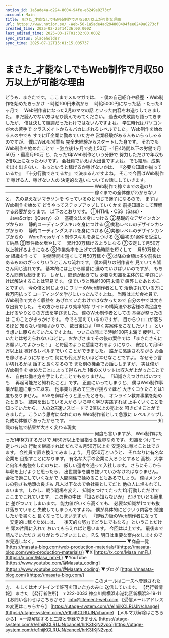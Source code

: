 ```yaml
---
notion_id: 1a5ade4a-d294-8004-94fe-e6249a8273cf
account: Main
title: まさた_才能なしでもWeb制作で月収50万以上が可能な理由
url: https://www.notion.so/_-Web-50-1a5ade4ad294800494fee6249a8273cf
created_time: 2025-02-25T14:36:00.000Z
last_edited_time: 2025-03-17T01:32:00.000Z
sync_status: placeholder
sync_time: 2025-07-12T15:01:15.005737
---
```

# まさた_才能なしでもWeb制作で月収50万以上が可能な理由

どうも、まさたです。
ここまでメルマガでは、
・僕の自己紹介や経歴
・Web制作を始めたきっかけ
・時給100円未満から
　時給5000円になった話
・たった3ヶ月で
　Web制作者になった2児のママの話
といった内容をお送りしてきました。
まだ読んでない方はぜひ読んでみてください。
過去の失敗談も語ってきましたが、
僕は決して順調だったわけではないんですよね。
学生時代はパソコンが大の苦手で
クラスメイトからもバカにされるレベルでした。
Web制作を始める人の中でも
すでにIT企業に勤めていた方や
営業経験がある人もいらっしゃるのですが、
僕はWebも営業も
完全未経験からスタートした身です。
それでもWeb制作を始めたことで
・独立後1ヶ月で売上50万
・1日4時間以下の労働で月50万
・最高月90万
と、たった1年Web制作という分野で
努力しただけで年収も2倍以上になったわけです。
会社員でいえば大出世ですよね。
でも結局、成果を出す出さない、
もっというと稼げるか稼げないかは、
『必要な知識か揃っているか』
『十分行動できてるか』
で決まるんですよね。
そこで今回はWeb制作で
稼げる人、稼げない人の
決定的な違いについてお話ししていきます。
————————————————————
Web制作で稼ぐまでの道のり
————————————————————
稼ぐまでの全体像がわからないと、
先の見えないマラソンを
やっているのと同じで迷子になるので、
まずはWeb制作を始めて
どうやってステップアップしていくかを
前提知識として理解する必要があります。
以下のとおりです。
①HTML・CSS（Sass）・
　JavaScript（jQuery）の
　基礎文法を身につける
②基礎的なデザインカンプからの
　静的コーディングスキルを身につける
③実務レベルのデザインカンプからの
　静的コーディングスキルを身につける
④実務レベルのデザインカンプからの
　WordPressサイト制作スキルを身につける
⑤最初の1案件を受注して納品
⑥案件数を増やして
　累計30万稼げるようになる
⑦安定して月50万以上稼げるようになる
⑧作業効率を上げて労働時間を短くして
　月50万稼ぐ or 組織を作って
　労働時間を短くして月50万稼ぐ
⑤以降の金額は多少前後は
あるもののざっくりいうとこんな流れです。
僕の周りの制作者を
見ていても皆さん同じ流れです。
基本的には上から順番に
進めていけばいいのですが、
もちろん問題も起きます。
しかし、問題が起きても
必要な知識を主体的に
学びにいけば解決することは容易です。
僕でいうと時給100円未満で
疲弊したあとのことですが、
今の僕と同じように
フリーのWeb制作者として
活動されている方に
数万円払って
コーディングを学びにいったんですよね。
当時はまだ会社員で、
Web制作で大きく収益を
あげれていたわけではなかったので
自分の中では大きな出費でした。
その方からはより効率的な
サイトの構築法やお客様の満足度を
上げるやりとりの方法を学びました。
僕のWeb制作者としての
基盤が整ったのは
このことがきっかけです。
今でも覚えているのですが、
目からウロコが落ちるほど
知らない情報ばかりで、
数日後には「早く実案件をこなしたい！」
という想いに駆られていたんですよね。
ついこの間まで時給100円未満で
疲弊していたとは考えられないほどに。
おかげさまでその後の案件では
「まさたさんにお願いしてよかった！」
と毎回のように感謝されるようになり、
安定して月50万以上は
稼げるレベルまでいくことができました。
誰かに感謝されながら
お金を稼げるようになるって
何にも代えがたいほど幸せなことですよ。
なぜそう言い切れるかは
話すと長くなるので
また別の機会でお話ししますが、
実は僕がWeb制作を
始めたことによって得られた
1番のメリットは収入が上がったことでも、
自由な働き方を手にしたことでもありません。
『知識さえつければいつでも
　再起可能だと知れたこと』です。
正直にいってしまうと、
僕はWeb制作事業が軌道に乗って以来、
他事業も含めて生活が揺らぐほど
大きくコケたことは1度もありません。
SNSを伸ばそうと思ったときも、
オンライン教育事業を始めたときも、
結果を出している人から
いち早く学び実践すれば
上手くいくことを知っていたから、
人の2倍速いスピードで
2倍以上の売上を
叩きだすことができました。
こういう思考になれたのも
Web制作者として急激に
レベルアップした成功体験が
あったからです。
————————————————————
知識の有無で結果が大きく変わる現実
————————————————————
何度も言いますが、
Web制作はたった1年努力するだけで
月50万以上を目指せる世界なのです。
知識をつけて一定レベルの
行動を継続すれば
だれでも月50万以上を
安定的に稼ぐことはできます。
会社員で置き換えてみましょう。
月収50万というと、
それなりに有名な企業を
目指すことになります。
有名な大手の企業に入ろうとすると
高校、大学と何年も勉強をしたのちに、
厳しい選考を通って入社します。
さらにそこから年収を上げようと思ったら、
出世競争を勝ち抜いていかなければなりません。
会社で過ごしていくなかで
人間関係で揉めることもあるでしょう。
僕はメンタルの強さも地頭の良さも
凡人以下なので会社員としてだと
他の人に埋もれてしまいます。
しかし、戦う戦場を変え、
知識をつけてたった1年行動しただけで
ここまでこれています。
この世の中は
『知るか知らないか』
だけでいとも簡単に
差がついてしまいます。
能力値がいくら高くても、
必要な知識が1つでも抜け落ちていると
失敗してしまうんですよね。
僕が具体的にどういう内容を
勉強したかを書くと
長くなってしまいますが、
『即戦力級のWeb制作者になって
　安定的に稼ぐためには、
　後天的な努力でどうにでもなる』
ということだけを
頭の片隅に入れて
おいてもらえればと思います。
今回は以上です。
最後まで読んでいただき
ありがとうございました。
P.S.
明日は重要な案内をしますので
お見逃しなく。
━━━━━━━━━━━━━━━━━━━━
▼商品一覧
[https://masata-blog.com/web-production-materials/](https://masata-blog.com/web-production-materials/)
▼X
[https://x.com/Masa_nmFL](https://x.com/Masa_nmFL)
▼YouTube
[https://www.youtube.com/@Masata_coding](https://www.youtube.com/@Masata_coding)
▼ブログ
[https://masata-blog.com/](https://masata-blog.com/)
━━━━━━━━━━━━━━━━━━━━
このメールはコースへ登録された方、
もしくはオプトインで許可を頂いた方のみに
送信しています。
【発行者情報】
まさた
【発行者住所】
〒222-0033
神奈川県横浜市港北区新横浜3-19-11
【お問い合わせはこちらから】
[info@lifement-web.com](mailto:info@lifement-web.com)
【受信メールアドレスの変更はこちらから】
[https://utage-system.com/r/e1hijKCLRUJN/change](https://utage-system.com/r/e1hijKCLRUJN/change)
【メルマガ解除はこちらから】
※一度解除すると二度と登録できません
[https://utage-system.com/r/e1hijKCLRUJN/cancel/hrK3fKjN2vpo](https://utage-system.com/r/e1hijKCLRUJN/cancel/hrK3fKjN2vpo)